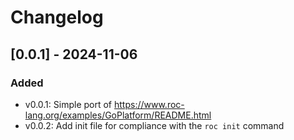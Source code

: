 # Changelog

## [0.0.1] - 2024-11-06

### Added

- v0.0.1: Simple port of https://www.roc-lang.org/examples/GoPlatform/README.html
- v0.0.2: Add init file for compliance with the `roc init` command
